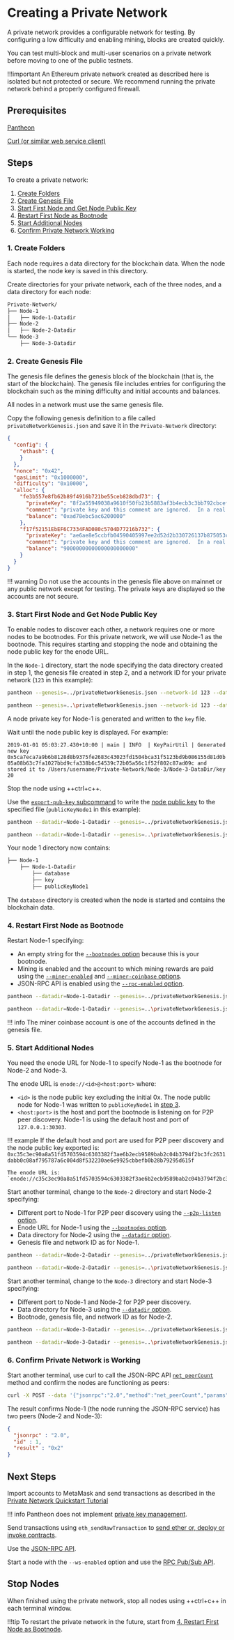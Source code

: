 # Creating a Private Network

A private network provides a configurable network for testing. By configuring a low difficulty and enabling 
mining, blocks are created quickly. 

You can test multi-block and multi-user scenarios on a private network before moving to one of the public testnets. 

!!!important
    An Ethereum private network created as described here is isolated but not protected or secure. 
    We recommend running the private network behind a properly configured firewall.

## Prerequisites 

[Pantheon](../Installation/Install-Binaries.md) 

[Curl (or similar web service client)](https://curl.haxx.se/download.html) 

## Steps

To create a private network: 

1. [Create Folders](#1-create-folders)
1. [Create Genesis File](#2-create-genesis-file)
1. [Start First Node and Get Node Public Key](#3-start-first-node-and-get-node-public-key)
1. [Restart First Node as Bootnode](#4-restart-first-node-as-bootnode)
1. [Start Additional Nodes](#5-start-additional-nodes)
1. [Confirm Private Network Working](#6-confirm-private-network-working)

### 1. Create Folders 

Each node requires a data directory for the blockchain data. When the node is started, the node key is saved in this directory. 

Create directories for your private network, each of the three nodes, and a data directory for each node: 

```bash
Private-Network/
├── Node-1
│   ├── Node-1-Datadir
├── Node-2
│   ├── Node-2-Datadir
└── Node-3
    ├── Node-3-Datadir
```

### 2. Create Genesis File 

The genesis file defines the genesis block of the blockchain (that is, the start of the blockchain).
The genesis file includes entries for configuring the blockchain such as the mining difficulty and initial 
accounts and balances.    

All nodes in a network must use the same genesis file. 

Copy the following genesis definition to a file called `privateNetworkGenesis.json` and save it in the `Private-Network` directory: 

```json
{
  "config": {
    "ethash": {
    }
  },
  "nonce": "0x42",
  "gasLimit": "0x1000000",
  "difficulty": "0x10000",
  "alloc": {
    "fe3b557e8fb62b89f4916b721be55ceb828dbd73": {
      "privateKey": "8f2a55949038a9610f50fb23b5883af3b4ecb3c3bb792cbcefbd1542c692be63",
      "comment": "private key and this comment are ignored.  In a real chain, the private key should NOT be stored",
      "balance": "0xad78ebc5ac6200000"
    },
    "f17f52151EbEF6C7334FAD080c5704D77216b732": {
      "privateKey": "ae6ae8e5ccbfb04590405997ee2d52d2b330726137b875053c36d94e974d162f",
      "comment": "private key and this comment are ignored.  In a real chain, the private key should NOT be stored",
      "balance": "90000000000000000000000"
    }
  }
}
```

!!! warning
    Do not use the accounts in the genesis file above on mainnet or any public network except for testing.
    The private keys are displayed so the accounts are not secure. 
   
### 3. Start First Node and Get Node Public Key 

To enable nodes to discover each other, a network requires one or more nodes to be bootnodes. 
For this private network, we will use Node-1 as the bootnode. This requires starting and stopping the 
node and obtaining the node public key for the enode URL. 

In the `Node-1` directory, start the node specifying the data directory created in step 1, 
the genesis file created in step 2, and a network ID for your private network (`123` in this example):

```bash tab="MacOS"
pantheon --genesis=../privateNetworkGenesis.json --network-id 123 --datadir=Node-1-DataDir
``` 

```bash tab="Windows"
pantheon --genesis=..\privateNetworkGenesis.json --network-id 123 --datadir=Node-1-DataDir
``` 

A node private key for Node-1 is generated and written to the `key` file. 

Wait until the node public key is displayed. For example:  

`2019-01-01 05:03:27.430+10:00 | main | INFO  | KeyPairUtil | Generated new key 0x5ca7eca7a9b6b8128d8b9375fe2683c43023fd1504bca31f5123bd9b086155d81d0b05a08b63c7fa1027bbd9cfa338b6c54539c72b05a56c1f52f802c87ad09c and stored it to /Users/username/Private-Network/Node-3/Node-3-DataDir/key
20`

Stop the node using ++ctrl+c++. 

Use the [`export-pub-key` subcommand](../Reference/Pantheon-CLI-Syntax.md#export-pub-key) to write 
the [node public key](../Configuring-Pantheon/Node-Keys.md) to the specified file (`publicKeyNode1` in this example): 

```bash tab="MacOS"
pantheon --datadir=Node-1-Datadir --genesis=../privateNetworkGenesis.json export-pub-key Node-1-Datadir/publicKeyNode1
```

```bash tab="Windows"
pantheon --datadir=Node-1-Datadir --genesis=..\privateNetworkGenesis.json export-pub-key Node-1-Datadir\publicKeyNode1
```

Your node 1 directory now contains: 
```bash
├── Node-1
    ├── Node-1-Datadir
        ├── database
        ├── key
        ├── publicKeyNode1
```
 
The `database` directory is created when the node is started and contains the blockchain data. 
      
### 4. Restart First Node as Bootnode 

Restart Node-1 specifying:

* An empty string for the [`--bootnodes` option](../Reference/Pantheon-CLI-Syntax.md#bootnodes) because this is your bootnode.
* Mining is enabled and the account to which mining rewards are paid using the [`--miner-enabled`](../Reference/Pantheon-CLI-Syntax.md#miner-enabled) 
and [`--miner-coinbase` options](../Reference/Pantheon-CLI-Syntax.md#miner-coinbase).
* JSON-RPC API is enabled using the [`--rpc-enabled` option](../Reference/Pantheon-CLI-Syntax.md#rpc-enabled). 

```bash tab="MacOS"
pantheon --datadir=Node-1-Datadir --genesis=../privateNetworkGenesis.json --bootnodes="" --network-id 123 --miner-enabled --miner-coinbase fe3b557e8fb62b89f4916b721be55ceb828dbd73 --rpc-enabled      
```

```bash tab="Windows"
pantheon --datadir=Node-1-Datadir --genesis=..\privateNetworkGenesis.json --bootnodes="" --network-id 123 --miner-enabled --miner-coinbase fe3b557e8fb62b89f4916b721be55ceb828dbd73 --rpc-enabled      
```

!!! info
    The miner coinbase account is one of the accounts defined in the genesis file. 

### 5. Start Additional Nodes 

You need the enode URL for Node-1 to specify Node-1 as the bootnode for Node-2 and Node-3. 

The enode URL is `enode://<id>@<host:port>` where:

* `<id>` is the node public key excluding the initial 0x. The node public node for Node-1 was written to `publicKeyNode1` in [step 3](#3-start-first-node-and-get-node-public-key). 
* `<host:port>` is the host and port the bootnode is listening on for P2P peer discovery. Node-1 is using the default host and port of `127.0.0.1:30303`. 

!!! example
    If the default host and port are used for P2P peer discovery and the node public key exported is: `0xc35c3ec90a8a51fd5703594c6303382f3ae6b2ecb9589bab2c04b3794f2bc3fc2631dabb0c08af795787a6c004d8f532230ae6e9925cbbefb0b28b79295d615f`
    
    The enode URL is:
    `enode://c35c3ec90a8a51fd5703594c6303382f3ae6b2ecb9589bab2c04b3794f2bc3fc2631dabb0c08af795787a6c004d8f532230ae6e9925cbbefb0b28b79295d615f@127.0.0.1:30303` 

Start another terminal, change to the `Node-2` directory and start Node-2 specifying:
 
* Different port to Node-1 for P2P peer discovery using the [`--p2p-listen` option](../Reference/Pantheon-CLI-Syntax.md#p2p-listen).
* Enode URL for Node-1 using the [`--bootnodes` option](../Reference/Pantheon-CLI-Syntax.md#bootnodes).
* Data directory for Node-2 using the [`--datadir` option](../Reference/Pantheon-CLI-Syntax.md#datadir).
* Genesis file and network ID as for Node-1.  

```bash tab="MacOS"
pantheon --datadir=Node-2-Datadir --genesis=../privateNetworkGenesis.json --bootnodes="enode://<node public key ex 0x>@127.0.0.1:30303" --network-id 123 --p2p-listen=127.0.0.1:30304      
```

```bash tab="Windows"
pantheon --datadir=Node-2-Datadir --genesis=..\privateNetworkGenesis.json --bootnodes="enode://<node public key ex 0x>@127.0.0.1:30303" --network-id 123 --p2p-listen=127.0.0.1:30304      
```

Start another terminal, change to the `Node-3` directory and start Node-3 specifying: 
 
 * Different port to Node-1 and Node-2 for P2P peer discovery.
 * Data directory for Node-3 using the [`--datadir` option](../Reference/Pantheon-CLI-Syntax.md#datadir).
 * Bootnode, genesis file, and network ID as for Node-2. 

```bash tab="MacOS"
pantheon --datadir=Node-3-Datadir --genesis=../privateNetworkGenesis.json --bootnodes="enode://<node public key ex 0x>@127.0.0.1:30303" --network-id 123 --p2p-listen=127.0.0.1:30305      
```

```bash tab="Windows"
pantheon --datadir=Node-3-Datadir --genesis=..\privateNetworkGenesis.json --bootnodes="enode://<node public key ex 0x>@127.0.0.1:30303" --network-id 123 --p2p-listen=127.0.0.1:30305      
```

### 6. Confirm Private Network is Working 

Start another terminal, use curl to call the JSON-RPC API [`net_peerCount`](../Reference/JSON-RPC-API-Methods.md#net_peercount) method and confirm the nodes are functioning as peers: 

```bash
curl -X POST --data '{"jsonrpc":"2.0","method":"net_peerCount","params":[],"id":1}' 127.0.0.1:8545
```

The result confirms Node-1 (the node running the JSON-RPC service) has two peers (Node-2 and Node-3):
```json
{
  "jsonrpc" : "2.0",
  "id" : 1,
  "result" : "0x2"
}
```

## Next Steps 

Import accounts to MetaMask and send transactions as described in the [Private Network Quickstart Tutorial](../Getting-Started/Private-Network-Quickstart.md#creating-a-transaction-using-metamask)

!!! info 
    Pantheon does not implement [private key management](../Using-Pantheon/Account-Management.md).
    
Send transactions using `eth_sendRawTransaction` to [send ether or, deploy or invoke contracts](../Using-Pantheon/Transactions.md).

Use the [JSON-RPC API](../Reference/Using-JSON-RPC-API.md). 

Start a node with the `--ws-enabled` option and use the [RPC Pub/Sub API](../Using-Pantheon/RPC-PubSub.md).       

## Stop Nodes

When finished using the private network, stop all nodes using ++ctrl+c++ in each terminal window. 

!!!tip
    To restart the private network in the future, start from [4. Restart First Node as Bootnode](#4-restart-first-node-as-bootnode). 